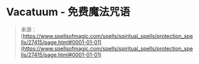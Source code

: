 <!--yml

分类：未分类

日期：2024年06月12日 19:16:26

-->

# Vacatuum - 免费魔法咒语

> 来源：[https://www.spellsofmagic.com/spells/spiritual_spells/protection_spells/27415/page.html#0001-01-01](https://www.spellsofmagic.com/spells/spiritual_spells/protection_spells/27415/page.html#0001-01-01)
